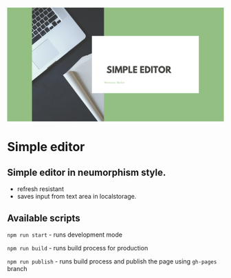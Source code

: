 ![cover](./public/og.png)

# Simple editor 

## Simple editor in neumorphism style. 
- refresh resistant 
- saves input from text area in localstorage.

## Available scripts

`npm run start` - runs development mode

`npm run build` - runs build process for production

`npm run publish` - runs build process and publish the page using `gh-pages` branch

